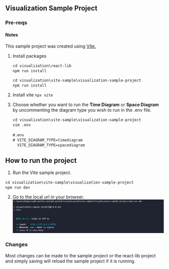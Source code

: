 ## Visualization Sample Project

### Pre-reqs
#### Notes
This sample project was created using [Vite.](https://vitejs.dev/guide/)

1. Install packages
    ```
    cd visualization\react-lib
    npm run install
    ```
    ```
    cd visualization\vite-sample\visualization-sample-project
    npm run install
    ```
2. Install vite
    `npx vite`
3) Choose whether you want to run the <b>Time Diagram</b> or <b>Space Diagram</b> by uncommenting the diagram type you wish to run in the .env file.
   
    ```
    cd visualization\vite-sample\visualization-sample-project
    vim .env

    #.env
    # VITE_DIAGRAM_TYPE=timediagram
      VITE_DIAGRAM_TYPE=spacediagram
    ```

## How to run the project

1. Run the Vite sample project.
```
cd visualization\vite-sample\visualization-sample-project
npm run dev
```
2. Go to the local url in your browser.
![](vite-howto.png)

### Changes
Most changes can be made to the sample project or the react-lib project and simply saving will reload the sample project if it is running. 